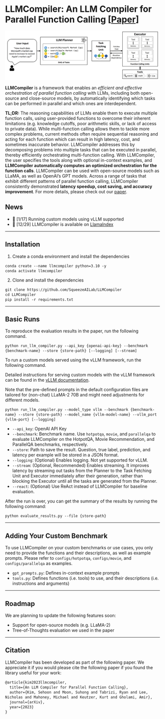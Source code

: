 # LLMCompiler: An LLM Compiler for Parallel Function Calling [[Paper](https://arxiv.org/abs/2312.04511)]

![Thumbnail](figs/thumbnail.png)

**LLMCompiler** is a framework that enables an _efficient and effective orchestration of parallel function calling_ with LLMs, including both open-source and close-source models, by automatically identifying which tasks can be performed in parallel and which ones are interdependent.


**TL;DR:**
The reasoning capabilities of LLMs enable them to execute multiple function calls, using user-provided functions to overcome
their inherent limitations (e.g. knowledge cutoffs, poor arithmetic skills, or lack of access to private data).
While multi-function calling allows them to tackle more complex problems, 
current methods often require sequential reasoning and acting for each function which can result
in high latency, cost, and sometimes inaccurate behavior.
LLMCompiler addresses this by decomposing problems into multiple tasks 
that can be executed in parallel, thereby efficiently orchestrating multi-function calling.
With LLMCompiler, the user specifies the tools
along with optional in-context examples, and **LLMCompiler automatically computes an optimized orchestration for
the function calls**.
LLMCompiler can be used with open-source models such as LLaMA, as well as OpenAI’s GPT models.
Across a range of tasks that exhibit different patterns of parallel function calling, LLMCompiler 
consistently demonstrated **latency speedup, cost saving, and accuracy improvement**.
For more details, please check out our [paper](https://arxiv.org/abs/2312.04511).

## News
* 📌 [1/17] Running custom models using vLLM supported
* 🦙 [12/29] LLMCompiler is available on [LlamaIndex](https://llamahub.ai/l/llama_packs-agents-llm_compiler?from=llama_packs)

---
## Installation

1. Create a conda environment and install the dependencies
```
conda create --name llmcompiler python=3.10 -y
conda activate llmcompiler
```

2. Clone and install the dependencies
```
git clone https://github.com/SqueezeAILab/LLMCompiler
cd LLMCompiler
pip install -r requirements.txt
```

---
## Basic Runs
To reproduce the evaluation results in the paper, run the following command.
```
python run_llm_compiler.py --api_key {openai-api-key} --benchmark {benchmark-name} --store {store-path} [--logging] [--stream]
```

To run a custom models served using the vLLM framework, run the following command.

Detailed instructions for serving custom models with the vLLM framework can be found in the [vLLM documentation](https://docs.vllm.ai/en/latest/getting_started/quickstart.html#openai-compatible-server).

Note that the pre-defined prompts in the default configuration files are tailored for (non-chat) LLaMA-2 70B and might need adjustments for different models.
```
python run_llm_compiler.py --model_type vllm --benchmark {benchmark-name} --store {store-path} --model_name {vllm-model-name} --vllm_port {vllm-port} [--logging]
```

* `--api_key`: OpenAI API Key
* `--benchmark`: Benchmark name. Use `hotpotqa`, `movie`, and `parallelqa` to evaluate LLMCompiler on the HotpotQA, Movie Recommendation, and ParallelQA benchmarks, respectively.
* `--store`: Path to save the result. Question, true label, prediction, and latency per example will be stored in a JSON format.
* `--logging`: (Optional) Enables logging. Not yet supported for vLLM.
* `--stream`: (Optional, Recommended) Enables streaming. It improves latency by streaming out tasks from the Planner to the Task Fetching Unit and Executor immediately after their generation, rather than blocking the Executor until all the tasks are generated from the Planner.
* `--react`: (Optional) Use ReAct instead of LLMCompiler for baseline evaluation.

After the run is over, you can get the summary of the results by running the following command:
```
python evaluate_results.py --file {store-path}
```

---
## Adding Your Custom Benchmark
To use LLMCompiler on your custom benchmarks or use cases, 
you only need to provide the functions and their descriptions, as well as example prompts.
Please refer to `configs/hotpotqa`, `configs/movie`, and `configs/parallelqa` as examples. 

* `gpt_prompts.py`: Defines in-context example prompts
* `tools.py`: Defines functions (i.e. tools) to use, and their descriptions (i.e. instructions and arguments) 


---
## Roadmap
We are planning to update the following features soon:
* Support for open-source models (e.g. LLaMA-2)
* Tree-of-Thoughts evaluation we used in the paper

---
## Citation

LLMCompiler has been developed as part of the following paper. We appreciate it if you would please cite the following paper if you found the library useful for your work:

```
@article{kim2023llmcompiler,
  title={An LLM Compiler for Parallel Function Calling},
  author={Kim, Sehoon and Moon, Suhong and Tabrizi, Ryan and Lee, Nicholas and Mahoney, Michael and Keutzer, Kurt and Gholami, Amir},
  journal={arXiv},
  year={2023}
}
```

